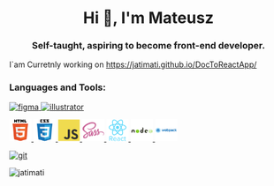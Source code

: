 <h1 align="center">Hi 👋, I'm Mateusz</h1>
<h3 align="center">Self-taught, aspiring to become front-end developer.</h3>

I`am Curretnly working on https://jatimati.github.io/DocToReactApp/

<!-- <h3 align="center">Connect with me:</h3>
<p align="center">
<a href="https://linkedin.com/in/https://www.linkedin.com/in/mateusz-jaroszy%c5%84ski-688ab319a/" target="blank"><img align="center" src="https://raw.githubusercontent.com/rahuldkjain/github-profile-readme-generator/master/src/images/icons/Social/linked-in-alt.svg" alt="https://www.linkedin.com/in/mateusz-jaroszy%c5%84ski-688ab319a/" height="30" width="40" /></a>
</p> -->

<h3 align="left">Languages and Tools:</h3>
<p align="left"> 
  <a  href="https://www.figma.com/" target="_blank" rel="noreferrer"> <img src="https://www.vectorlogo.zone/logos/figma/figma-icon.svg" alt="figma" width="40" height="40"/> </a>
    <a href="https://www.adobe.com/in/products/illustrator.html" target="_blank" rel="noreferrer"> <img src="https://www.vectorlogo.zone/logos/adobe_illustrator/adobe_illustrator-icon.svg" alt="illustrator" width="40" height="40"/> </a> 
  
  <a href="https://www.w3.org/html/" target="_blank" rel="noreferrer"> <img src="https://raw.githubusercontent.com/devicons/devicon/master/icons/html5/html5-original-wordmark.svg" alt="html5" width="40" height="40"/> </a> 
  <a href="https://www.w3schools.com/css/" target="_blank" rel="noreferrer"> <img src="https://raw.githubusercontent.com/devicons/devicon/master/icons/css3/css3-original-wordmark.svg" alt="css3" width="40" height="40"/> </a> 
  <a href="https://developer.mozilla.org/en-US/docs/Web/JavaScript" target="_blank" rel="noreferrer"> <img src="https://raw.githubusercontent.com/devicons/devicon/master/icons/javascript/javascript-original.svg" alt="javascript" width="40" height="40"/> </a> 
  <a href="https://sass-lang.com" target="_blank" rel="noreferrer"> <img src="https://raw.githubusercontent.com/devicons/devicon/master/icons/sass/sass-original.svg" alt="sass" width="40" height="40"/> </a>
   <a href="https://reactjs.org/" target="_blank" rel="noreferrer"> <img src="https://raw.githubusercontent.com/devicons/devicon/master/icons/react/react-original-wordmark.svg" alt="react" width="40" height="40"/> </a>
  <a href="https://nodejs.org" target="_blank" rel="noreferrer"> <img src="https://raw.githubusercontent.com/devicons/devicon/master/icons/nodejs/nodejs-original-wordmark.svg" alt="nodejs" width="40" height="40"/> </a>
  <a href="https://webpack.js.org" target="_blank" rel="noreferrer"> <img src="https://raw.githubusercontent.com/devicons/devicon/d00d0969292a6569d45b06d3f350f463a0107b0d/icons/webpack/webpack-original-wordmark.svg" alt="webpack" width="40" height="40"/> </a> 
  
  <a href="https://git-scm.com/" target="_blank" rel="noreferrer"> <img src="https://www.vectorlogo.zone/logos/git-scm/git-scm-icon.svg" alt="git" width="40" height="40"/> </a> 
  </p>

<p><img align="left" src="https://github-readme-stats.vercel.app/api/top-langs?username=jatimati&show_icons=true&title_color=ffffff&text_color=ffffff&bg_color=0d1117&locale=en&layout=compact" alt="jatimati" /></p>

<!-- <p>&nbsp;<img align="center" src="https://github-readme-stats.vercel.app/api?username=jatimati&show_icons=true&title_color=40dd7c&text_color=ffffff&bg_color=383838&locale=en" alt="jatimati" /></p> -->
